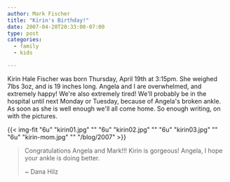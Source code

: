```yaml
---
author: Mark Fischer
title: "Kirin's Birthday!"
date: 2007-04-20T20:33:00-07:00
type: post
categories:
  - family
  - kids

---
```


Kirin Hale Fischer was born Thursday, April 19th at 3:15pm.  She weighed 7lbs 3oz, and is 19 inches long.  Angela and I are overwhelmed, and extremely happy!  We're also extremely tired!  We'll probably be in the hospital until next Monday or Tuesday, because of Angela's broken ankle.  As soon as she is well enough we'll all come home.  So enough writing, on with the pictures.

<!--more-->

{{< img-fit
    "6u" "kirin01.jpg" ""
    "6u" "kirin02.jpg" ""
    "6u" "kirin03.jpg" ""
    "6u" "kirin-mom.jpg" ""
    "/blog/2007" >}}


> Congratulations Angela and Mark!!!  Kirin is gorgeous!  Angela, I hope your ankle is doing better.
>
> ~ Dana Hilz

